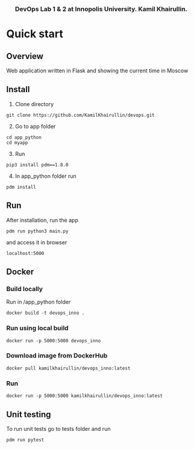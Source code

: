 <h3 align="center">
    DevOps Lab 1 & 2 at Innopolis University. Kamil Khairullin.
<h3>



# Quick start

## Overview 
 Web application written in Flask and showing the current time in Moscow
## Install
1. Clone directory
```
git clone https://github.com/KamilKhairullin/devops.git
```
2. Go to app folder
```
cd app_python
cd myapp
```
3. Run
```
pip3 install pdm==1.8.0
```
4. In app_python folder run 
```
pdm install
```

## Run
After installation, run the app
```
pdm run python3 main.py
```
and access it in browser
```
localhost:5000
```
## Docker
### Build locally
Run in /app_python folder
```
docker build -t devops_inno .
```
### Run using local build
```
docker run -p 5000:5000 devops_inno
```
### Download image from DockerHub
```
docker pull kamilkhairullin/devops_inno:latest
```
### Run 
```
docker run -p 5000:5000 kamilkhairullin/devops_inno:latest
```

## Unit testing
To run unit tests go to tests folder and run
```
pdm run pytest
```
